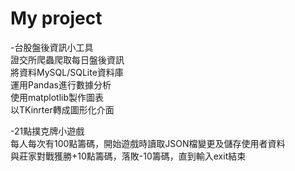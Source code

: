 # My project

-台股盤後資訊小工具  
  證交所爬蟲爬取每日盤後資訊  
  將資料MySQL/SQLite資料庫  
  運用Pandas進行數據分析  
  使用matplotlib製作圖表  
  以TKinrter轉成圖形化介面  

-21點撲克牌小遊戲  
  每人每次有100點籌碼，開始遊戲時讀取JSON檔變更及儲存使用者資料  
  與莊家對戰獲勝+10點籌碼，落敗-10籌碼，直到輸入exit結束  


